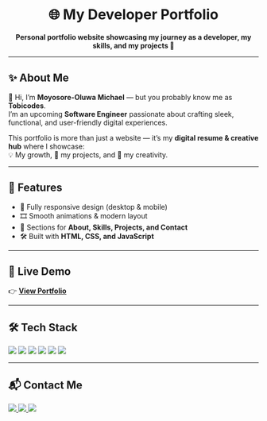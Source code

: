 <h1 align="center">🌐 My Developer Portfolio</h1>

<p align="center">
  <b>Personal portfolio website showcasing my journey as a developer, my skills, and my projects 🚀</b>
</p>

---

## ✨ About Me  
👋 Hi, I’m **Moyosore-Oluwa Michael** — but you probably know me as **Tobicodes**.  
I’m an upcoming **Software Engineer** passionate about crafting sleek, functional, and user-friendly digital experiences.  

This portfolio is more than just a website — it’s my **digital resume & creative hub** where I showcase:  
💡 My growth, 🔨 my projects, and 🎨 my creativity.  

---

## 🚀 Features
- 📱 Fully responsive design (desktop & mobile)  
- 🎞️ Smooth animations & modern layout  
- 🧩 Sections for **About, Skills, Projects, and Contact**  
- 🛠️ Built with **HTML, CSS, and JavaScript**  

---

## 🔗 Live Demo
👉 [**View Portfolio**](https://your-deployed-link.com)  

---

## 🛠️ Tech Stack  
<p align="left">
  <img src="https://img.shields.io/badge/HTML5-E34F26?style=for-the-badge&logo=html5&logoColor=white" />
  <img src="https://img.shields.io/badge/CSS3-1572B6?style=for-the-badge&logo=css3&logoColor=white" />
  <img src="https://img.shields.io/badge/JavaScript-323330?style=for-the-badge&logo=javascript&logoColor=F7DF1E" />
  <img src="https://img.shields.io/badge/PHP-777BB4?style=for-the-badge&logo=php&logoColor=white" />
  <img src="https://img.shields.io/badge/Python-3776AB?style=for-the-badge&logo=python&logoColor=white" />
  <img src="https://img.shields.io/badge/Figma-F24E1E?style=for-the-badge&logo=figma&logoColor=white" />
</p>


---

## 📬 Contact Me  
<p align="left">
  <a href="https://github.com/yourusername">
    <img src="https://img.shields.io/badge/GitHub-100000?style=for-the-badge&logo=github&logoColor=white" />
  </a>
  <a href="https://twitter.com/yourusername">
    <img src="https://img.shields.io/badge/Twitter-1DA1F2?style=for-the-badge&logo=twitter&logoColor=white" />
  </a>
  <a href="mailto:youremail@example.com">
    <img src="https://img.shields.io/badge/Email-D14836?style=for-the-badge&logo=gmail&logoColor=white" />
  </a>
</p>
